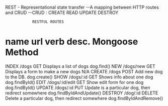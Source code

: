 REST - Representational state transfer
        --A mapping between HTTP routes and CRUD
          --CRUD : CREATE READ UPDATE DESTROY

                RESTFUL ROUTES

name        url                 verb        desc.                                                         Mongoose Method
===============================================================================================================================
INDEX       /dogs               GET         Displays a list of dogs                                  dog.find()
NEW         /dogs/new           GET         Displays a form to make a new dogs                       N/A
CREATE      /dogs               POST        Add new dog to the DB.                                   dog.create()
SHOW        /dogs/:id           GET         Shows info about one dog                                 dog.findById()
EDIT        /dogs/:id/edit      GET         Show edit form for one dog                               dog.findById()
UPDATE      /dogs/:id           PUT         Update is a particular dog, then redirect somewhere      dog.findByIdAndUpdate()
DESTROY     /dog/:id            DELETE      Delete a particular dog, then redirect somewhere         dog.findByIdAndRemove()
